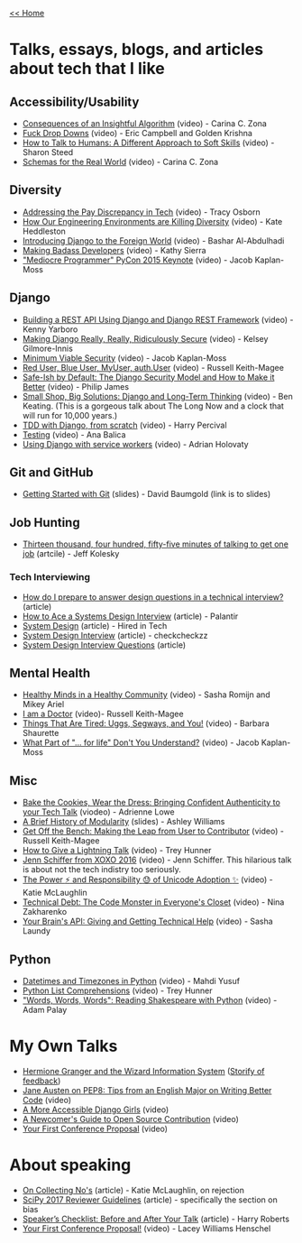 [<< Home](../README.md)

# Talks, essays, blogs, and articles about tech that I like

## Accessibility/Usability
- [Consequences of an Insightful Algorithm](https://www.youtube.com/watch?v=5e-mZnYAih8&list=PLE7tQUdRKcyaRCK5zIQFW-5XcPZOE-y9t&index=45) (video) - Carina C. Zona
- [Fuck Drop Downs](http://www.fuckdropdowns.com/) (video) - Eric Campbell and Golden Krishna 
- [How to Talk to Humans: A Different Approach to Soft Skills](https://www.youtube.com/watch?v=QrqiOsod6WI&index=30&list=PLE7tQUdRKcyaRCK5zIQFW-5XcPZOE-y9t) (video) - Sharon Steed
- [Schemas for the Real World](https://www.youtube.com/watch?v=PYYfVqtcWQY) (video) - Carina C. Zona

## Diversity
- [Addressing the Pay Discrepancy in Tech](https://www.youtube.com/watch?v=oNN0EjJ6o90&list=PLB1PViL_KEtc0yNMpoKTOJnnVMv0MLIwB&index=2) (video) - Tracy Osborn
- [How Our Engineering Environments are Killing Diversity](https://www.youtube.com/watch?v=kNke_4WOWAU) (video) - Kate Heddleston
- [Introducing Django to the Foreign World](https://opbeat.com/events/djangocon-eu-2016/) (video) - Bashar Al-Abdulhadi
- [Making Badass Developers](https://www.youtube.com/watch?v=FKTxC9pl-WM&list=PL38C6768951A6529C&index=21) (video) - Kathy Sierra
- ["Mediocre Programmer" PyCon 2015 Keynote](https://www.youtube.com/watch?v=hIJdFxYlEKE) (video) - Jacob Kaplan-Moss

## Django

- [Building a REST API Using Django and Django REST Framework](https://www.youtube.com/watch?v=PwssEec3IRw) (video) - Kenny Yarboro 
- [Making Django Really, Really, Ridiculously Secure](https://www.youtube.com/watch?v=H2llNbMe-V4&list=PLE7tQUdRKcyaRCK5zIQFW-5XcPZOE-y9t&index=37) (video) - Kelsey Gilmore-Innis
- [Minimum Viable Security](https://www.youtube.com/watch?v=r-fjUVMPidk&index=17&list=PLE7tQUdRKcyaRCK5zIQFW-5XcPZOE-y9t) (video) - Jacob Kaplan-Moss
- [Red User, Blue User, MyUser, auth.User](https://www.youtube.com/watch?v=KHg6AoExYjs) (video) - Russell Keith-Magee
- [Safe-Ish by Default: The Django Security Model and How to Make it Better](https://opbeat.com/events/djangocon-eu-2016/) (video) - Philip James
- [Small Shop, Big Solutions: Django and Long-Term Thinking](https://www.youtube.com/watch?v=ghTNAzTOR3o&list=PL38C6768951A6529C&index=9) (video) - Ben Keating. (This is a gorgeous talk about The Long Now and a clock that will run for 10,000 years.)
- [TDD with Django, from scratch](https://www.youtube.com/watch?v=vQjmz9wCjLA) (video) - Harry Percival
- [Testing](https://www.youtube.com/watch?v=EHyKzPQFXzo) (video) - Ana Balica 
- [Using Django with service workers](https://opbeat.com/events/djangocon-eu-2016/) (video) - Adrian Holovaty

## Git and GitHub
- [Getting Started with Git](https://speakerdeck.com/singingwolfboy/get-started-with-git) (slides) - David Baumgold (link is to slides)

## Job Hunting 
- [Thirteen thousand, four hundred, fifty-five minutes of talking to get one job](http://kolesky.com/datums/job-search/) (artcile) - Jeff Kolesky

### Tech Interviewing 
- [How do I prepare to answer design questions in a technical interview?](https://www.quora.com/How-do-I-prepare-to-answer-design-questions-in-a-technical-interview) (article)
- [How to Ace a Systems Design Interview](https://www.palantir.com/2011/10/how-to-ace-a-systems-design-interview/) (article) - Palantir
- [System Design](https://www.hiredintech.com/system-design) (article) - Hired in Tech
- [System Design Interview](https://github.com/checkcheckzz/system-design-interview) (article)  - checkcheckzz
- [System Design Interview Questions](https://www.careercup.com/page?pid=system-design-interview-questions) (article)


## Mental Health
- [Healthy Minds in a Healthy Community](https://opbeat.com/events/djangocon-eu-2016/) (video) - Sasha Romijn and Mikey Ariel
- [I am a Doctor](https://www.youtube.com/watch?v=OC3v5uXR9Qc&list=PLE7tQUdRKcyaRCK5zIQFW-5XcPZOE-y9t&index=24) (video)- Russell Keith-Magee
- [Things That Are Tired: Uggs, Segways, and You!](https://www.youtube.com/watch?v=WnCPT46tt6U&index=25&list=PLE7tQUdRKcyaRCK5zIQFW-5XcPZOE-y9t) (video) - Barbara Shaurette
- [What Part of "... for life" Don't You Understand?](https://www.youtube.com/watch?v=EqcuzSwySR4&list=PLE7tQUdRKcyaj-yF7SCHpd1b45-LXcvft&index=1) (video) - Jacob Kaplan-Moss

## Misc
- [Bake the Cookies, Wear the Dress: Bringing Confident Authenticity to your Tech Talk](https://www.youtube.com/watch?v=gtsZJpzOuFQ) (viodeo) - Adrienne Lowe
- [A Brief History of Modularity](https://ashleygwilliams.github.io/jsconfeu-2017) (slides) - Ashley Williams 
- [Get Off the Bench: Making the Leap from User to Contributor](http://pyvideo.org/video/1409/get-off-the-bench-making-the-leap-from-user-to-c) (video) - Russell Keith-Magee
- [How to Give a Lightning Talk](https://t.co/vnrflmIioM) (video) - Trey Hunner
- [Jenn Schiffer from XOXO 2016](https://www.youtube.com/watch?v=wewAC5X_CZ8) (video) - Jenn Schiffer. This hilarious talk is about not the tech indistry too seriously. 
- [The Power :zap: and Responsibility :sweat: of Unicode Adoption :sparkles:](https://opbeat.com/events/djangocon-eu-2016/) (video) - Katie McLaughlin
- [Technical Debt: The Code Monster in Everyone's Closet](https://www.youtube.com/watch?v=T5CjkpiouOw) (video) - Nina Zakharenko
- [Your Brain's API: Giving and Getting Technical Help](https://www.youtube.com/watch?v=hY14Er6JX2s) (video) - Sasha Laundy


## Python
- [Datetimes and Timezones in Python](https://www.youtube.com/watch?v=WEwUsJBQH7k) (video) - Mahdi Yusuf
- [Python List Comprehensions](https://www.youtube.com/watch?v=u-mhKtC1Xh4) (video) - Trey Hunner
- ["Words, Words, Words": Reading Shakespeare with Python](https://www.youtube.com/watch?v=EoWG0lavg9U) (video) - Adam Palay

# My Own Talks
- [Hermione Granger and the Wizard Information System](https://opbeat.com/events/djangocon-eu-2016/) ([Storify of feedback](https://storify.com/laceynwilliams/getting-started))
- [Jane Austen on PEP8: Tips from an English Major on Writing Better Code](https://www.youtube.com/watch?v=55gXwFviOuQ) (video) 
- [A More Accessible Django Girls](https://www.youtube.com/watch?v=xTXt4dRa6Jc) (video) 
- [A Newcomer's Guide to Open Source Contribution](https://www.youtube.com/watch?v=8QaezVWLydM) (video) 
- [Your First Conference Proposal](https://www.youtube.com/watch?v=OAQAXVU1jIo) (video) 

# About speaking

- [On Collecting No's](http://glasnt.com/blog/2017/04/11/on-collecting-nos.html) (article) - Katie McLaughlin, on rejection 
- [SciPy 2017 Reviewer Guidelines](https://scipy2017.scipy.org/ehome/220975/532468/) (article) - specifically the section on bias 
- [Speaker’s Checklist: Before and After Your Talk](http://csswizardry.com/2016/06/speakers-checklist-before-and-after-your-talk/) (article) - Harry Roberts
- [Your First Conference Proposal!](https://www.youtube.com/watch?v=OAQAXVU1jIo) (video) - Lacey Williams Henschel 
